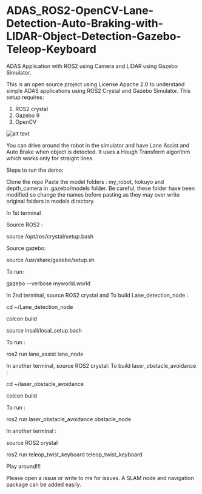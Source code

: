 # ADAS_ROS2-OpenCV-Lane-Detection-Auto-Braking-with-LIDAR-Object-Detection-Gazebo-Teleop-Keyboard
ADAS Application with ROS2 using Camera and LIDAR using Gazebo Simulator.


This is an open source project using License Apache 2.0 to understand simple ADAS applications using ROS2 Crystal and Gazebo Simulator.
This setup requires:
  1. ROS2 crystal
  2. Gazebo 9
  3. OpenCV

![alt text](https://github.com/Viplav04/ADAS_ROS2-OpenCV-Lane-Detection-Auto-Braking-with-LIDAR-Object-Detection-Gazebo-Teleop-Keyboard/blob/master/RO2_ADAS.png)


You can drive around the robot in the simulator and have Lane Assist and Auto Brake when object is detected. It uses a Hough Transform algorithm which works only for straight lines.

Steps to run the demo:

Clone the repo
Paste the model folders : my_robot, hokuyo and depth_camera in .gazebo/models folder. Be careful, these folder have been modified so change the names before pasting as they may over write original folders in models directory.


In 1st terminal

Source ROS2 :

source /opt/ros/crystal/setup.bash

Source gazebo:

source /usr/share/gazebo/setup.sh

To run:

gazebo --verbose myworld.world

In 2nd terminal, source ROS2 crystal and
To build Lane_detection_node :

cd ~/Lane_detection_node

colcon build

source insall/local_setup.bash

To run : 

ros2 run lane_assist lane_node


In another terminal, source ROS2 crystal:
To build laser_obstacle_avoidance :

cd ~/laser_obstacle_avoidance

colcon build

To run : 

ros2 run laser_obstacle_avoidance obstacle_node


In another terminal : 

source ROS2 crystal

ros2 run teleop_twist_keyboard teleop_twist_keyboard


Play around!!!

Please open a issue or write to me for issues. A SLAM node and navigation package can be added easily.


